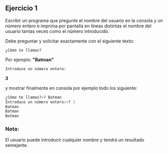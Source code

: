 ## Ejercicio 1

Escribir un programa que pregunte el nombre del usuario en la consola y un número entero e imprima por pantalla en líneas distintas el nombre del usuario tantas veces como el número introducido.

Debe preguntar y solicitar exactamente con el siguiente texto:

`¿Cómo te llamas?`

Por ejemplo: **"Batman"**

`Introduce un número entero:`

**3**

y mostrar finalmente en consola por ejemplo todo los siguiente:

```python linenums="1"
¿Cómo te llamas?>? Batman
Introduce un número entero:>? 3
Batman
Batman
Batman
```
### Nota:
El usuario puede introducir cualquier nombre y tendrá un resultado semejante.